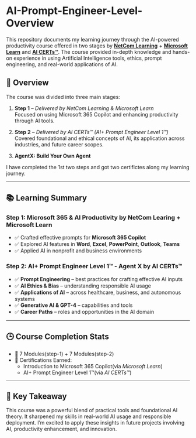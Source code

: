 # AI-Prompt-Engineer-Level-Overview

This repository documents my learning journey through the AI-powered productivity course offered in two stages by [**NetCom Learning**](https://portal.netcomlearning.com/lp/dashboard/) + [**Microsoft Learn**](https://learn.microsoft.com/en-us/) and [**AI CERTs™**](https://learn.aicerts.io/my/courses.php). The course provided in-depth knowledge and hands-on experience in using Artificial Intelligence tools, ethics, prompt engineering, and real-world applications of AI.

## 🎯 Overview

The course was divided into three main stages:

1. **Step 1** – *Delivered by NetCom Learning & Microsoft Learn*  
   Focused on using Microsoft 365 Copilot and enhancing productivity through AI tools.

2. **Step 2** – *Delivered by AI CERTs™ (AI+ Prompt Engineer Level 1™)*  
   Covered foundational and ethical concepts of AI, its application across industries, and future career scopes.

3. **AgentX: Build Your Own Agent**

I have completed the 1st two steps and got two certifictes along my learning journey.

---

## 📚 Learning Summary

### Step 1: Microsoft 365 & AI Productivity by NetCom Learing + Microsoft Learn
- ✅ Crafted effective prompts for **Microsoft 365 Copilot**
- ✅ Explored AI features in **Word**, **Excel**, **PowerPoint**, **Outlook**, **Teams**
- ✅ Applied AI in nonprofit and business environments

### Step 2: AI+ Prompt Engineer Level 1™ - Agent X by AI CERTs™
- ✅ **Prompt Engineering** – best practices for crafting effective AI inputs  
- ✅ **AI Ethics & Bias** – understanding responsible AI usage  
- ✅ **Applications of AI** – across healthcare, business, and autonomous systems  
- ✅ **Generative AI & GPT-4** – capabilities and tools  
- ✅ **Career Paths** – roles and opportunities in the AI domain  

---

## 🕒 Course Completion Stats
- 🧩 7 Modules(step-1) + 7 Modules(step-2)
- 🏅 Certifications Earned:
  - Introduction to Microsoft 365 Copilot(via *Microsoft Learn*)
  - AI+ Prompt Engineer Level 1™(via *AI CERTs™*)

---

## 🧠 Key Takeaway

This course was a powerful blend of practical tools and foundational AI theory. It sharpened my skills in real-world AI usage and responsible deployment. I’m excited to apply these insights in future projects involving AI, productivity enhancement, and innovation.
